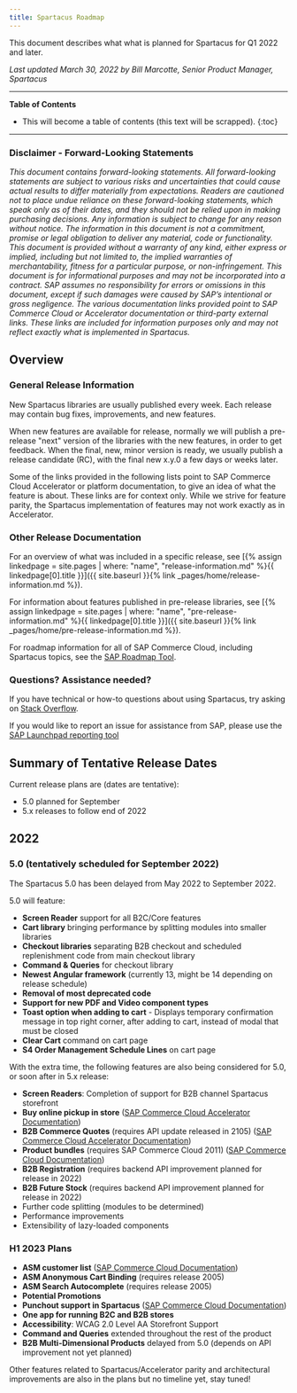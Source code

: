 ```yaml
---
title: Spartacus Roadmap
---
```


This document describes what what is planned for Spartacus for Q1 2022 and later.

*Last updated March 30, 2022 by Bill Marcotte, Senior Product Manager, Spartacus*

***

**Table of Contents**

- This will become a table of contents (this text will be scrapped).
{:toc}

***
  
### Disclaimer - Forward-Looking Statements

*This document contains forward-looking statements. All forward-looking statements are subject to various risks and uncertainties that could cause actual results to differ materially from expectations. Readers are cautioned not to place undue reliance on these forward-looking statements, which speak only as of their dates, and they should not be relied upon in making purchasing decisions. Any information is subject to change for any reason without notice. The information in this document is not a commitment, promise or legal obligation to deliver any material, code or functionality.  This document is provided without a warranty of any kind, either express or implied, including but not limited to, the implied warranties of merchantability, fitness for a particular purpose, or non-infringement. This document is for informational purposes and may not be incorporated into a contract. SAP assumes no responsibility for errors or omissions in this document, except if such damages were caused by SAP’s intentional or gross negligence. The various documentation links provided point to SAP Commerce Cloud or Accelerator documentation or third-party external links. These links are included for information purposes only and may not reflect exactly what is implemented in Spartacus.*
  
## Overview

### General Release Information

New Spartacus libraries are usually published every week. Each release may contain bug fixes, improvements, and new features.

When new features are available for release, normally we will publish a pre-release "next" version of the libraries with the new features, in order to get feedback. When the final, new, minor version is ready, we usually publish a release candidate (RC), with the final new x.y.0 a few days or weeks later.

Some of the links provided in the following lists point to SAP Commerce Cloud Accelerator or platform documentation, to give an idea of what the feature is about. These links are for context only. While we strive for feature parity, the Spartacus implementation of features may not work exactly as in Accelerator.
  
### Other Release Documentation

For an overview of what was included in a specific release, see [{% assign linkedpage = site.pages | where: "name", "release-information.md" %}{{ linkedpage[0].title }}]({{ site.baseurl }}{% link _pages/home/release-information.md %}).

For information about features published in pre-release libraries, see [{% assign linkedpage = site.pages | where: "name", "pre-release-information.md" %}{{ linkedpage[0].title }}]({{ site.baseurl }}{% link _pages/home/pre-release-information.md %}).

For roadmap information for all of SAP Commerce Cloud, including Spartacus topics, see the [SAP Roadmap Tool](https://roadmaps.sap.com/board?PRODUCT=089E017A62AB1EDA94C15F5EDB33E0E1).
  
### Questions? Assistance needed?

If you have technical or how-to questions about using Spartacus, try asking on [Stack Overflow](https://stackoverflow.com/questions/tagged/spartacus-storefront).

If you would like to report an issue for assistance from SAP, please use the [SAP Launchpad reporting tool](https://launchpad.support.sap.com/)
  
## Summary of Tentative Release Dates

Current release plans are (dates are tentative):

- 5.0 planned for September
- 5.x releases to follow end of 2022

## 2022

### 5.0 (tentatively scheduled for September 2022)

The Spartacus 5.0 has been delayed from May 2022 to September 2022.

5.0 will feature:

- **Screen Reader** support for all B2C/Core features
- **Cart library** bringing performance by splitting modules into smaller libraries
- **Checkout libraries** separating B2B checkout and scheduled replenishment code from main checkout library
- **Command & Queries** for checkout library
- **Newest Angular framework** (currently 13, might be 14 depending on release schedule)
- **Removal of most deprecated code**
- **Support for new PDF and Video component types**
- **Toast option when adding to cart** - Displays temporary confirmation message in top right corner, after adding to cart, instead of modal that must be closed
- **Clear Cart** command on cart page
- **S4 Order Management Schedule Lines** on cart page

With the extra time, the following features are also being considered for 5.0, or soon after in 5.x release:

- **Screen Readers**: Completion of support for B2B channel Spartacus storefront
- **Buy online pickup in store** ([SAP Commerce Cloud Accelerator Documentation](https://help.sap.com/viewer/4c33bf189ab9409e84e589295c36d96e/latest/en-US/8ae75e2086691014a64bf7cdd7ed5fd6.html))
- **B2B Commerce Quotes** (requires API update released in 2105) ([SAP Commerce Cloud Accelerator Documentation](https://help.sap.com/viewer/4c33bf189ab9409e84e589295c36d96e/latest/en-US/a795b4722f6942c091ef716c66ddb37d.html))
- **Product bundles** (requires SAP Commerce Cloud 2011) ([SAP Commerce Cloud Documentation](https://help.sap.com/viewer/9d346683b0084da2938be8a285c0c27a/latest/en-US/8b6eec0286691014a041e59dc69dc185.html))
- **B2B Registration** (requires backend API improvement planned for release in 2022)
- **B2B Future Stock** (requires backend API improvement planned for release in 2022)
- Further code splitting (modules to be determined)
- Performance improvements
- Extensibility of lazy-loaded components

### H1 2023 Plans

- **ASM customer list** ([SAP Commerce Cloud Documentation](https://help.sap.com/viewer/9d346683b0084da2938be8a285c0c27a/latest/en-US/8b571515866910148fc18b9e59d3e084.html))
- **ASM Anonymous Cart Binding** (requires release 2005)
- **ASM Search Autocomplete** (requires release 2005)
- **Potential Promotions**
- **Punchout support in Spartacus** ([SAP Commerce Cloud Documentation](https://help.sap.com/viewer/4c33bf189ab9409e84e589295c36d96e/latest/en-US/8ac40cf08669101486f5ce44920c3f91.html))
- **One app for running B2C and B2B stores**
- **Accessibility**: WCAG 2.0 Level AA Storefront Support
- **Command and Queries** extended throughout the rest of the product
- **B2B Multi-Dimensional Products** delayed from 5.0 (depends on API improvement not yet planned)

Other features related to Spartacus/Accelerator parity and architectural improvements are also in the plans but no timeline yet, stay tuned!
